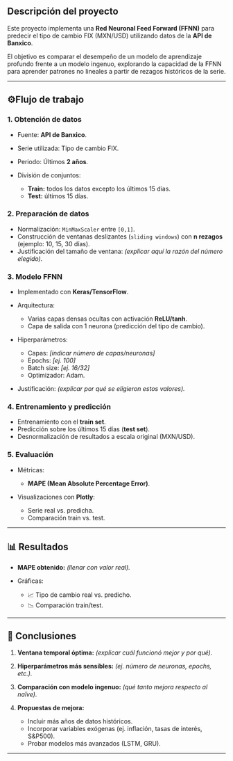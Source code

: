 

##  Descripción del proyecto

Este proyecto implementa una **Red Neuronal Feed Forward (FFNN)** para predecir el tipo de cambio FIX (MXN/USD) utilizando datos de la **API de Banxico**.

El objetivo es comparar el desempeño de un modelo de aprendizaje profundo frente a un modelo ingenuo, explorando la capacidad de la FFNN para aprender patrones no lineales a partir de rezagos históricos de la serie.

---

## ⚙️Flujo de trabajo

### 1. Obtención de datos

* Fuente: **API de Banxico**.
* Serie utilizada: Tipo de cambio FIX.
* Periodo: Últimos **2 años**.
* División de conjuntos:

  * **Train:** todos los datos excepto los últimos 15 días.
  * **Test:** últimos 15 días.

### 2. Preparación de datos

* Normalización: `MinMaxScaler` entre `[0,1]`.
* Construcción de ventanas deslizantes (`sliding windows`) con **n rezagos** (ejemplo: 10, 15, 30 días).
* Justificación del tamaño de ventana: *(explicar aquí la razón del número elegido).*

### 3. Modelo FFNN

* Implementado con **Keras/TensorFlow**.
* Arquitectura:

  * Varias capas densas ocultas con activación **ReLU/tanh**.
  * Capa de salida con 1 neurona (predicción del tipo de cambio).
* Hiperparámetros:

  * Capas: *[indicar número de capas/neuronas]*
  * Epochs: *[ej. 100]*
  * Batch size: *[ej. 16/32]*
  * Optimizador: Adam.
* Justificación: *(explicar por qué se eligieron estos valores).*

### 4. Entrenamiento y predicción

* Entrenamiento con el **train set**.
* Predicción sobre los últimos 15 días (**test set**).
* Desnormalización de resultados a escala original (MXN/USD).

### 5. Evaluación

* Métricas:

  * **MAPE (Mean Absolute Percentage Error)**.
* Visualizaciones con **Plotly**:

  * Serie real vs. predicha.
  * Comparación train vs. test.

---

## 📊 Resultados

* **MAPE obtenido:** *(llenar con valor real).*
* Gráficas:

  * 📈 Tipo de cambio real vs. predicho.
  * 📉 Comparación train/test.

---

## 🔎 Conclusiones

1. **Ventana temporal óptima:** *(explicar cuál funcionó mejor y por qué).*
2. **Hiperparámetros más sensibles:** *(ej. número de neuronas, epochs, etc.).*
3. **Comparación con modelo ingenuo:** *(qué tanto mejora respecto al naïve).*
4. **Propuestas de mejora:**

   * Incluir más años de datos históricos.
   * Incorporar variables exógenas (ej. inflación, tasas de interés, S&P500).
   * Probar modelos más avanzados (LSTM, GRU).

---


